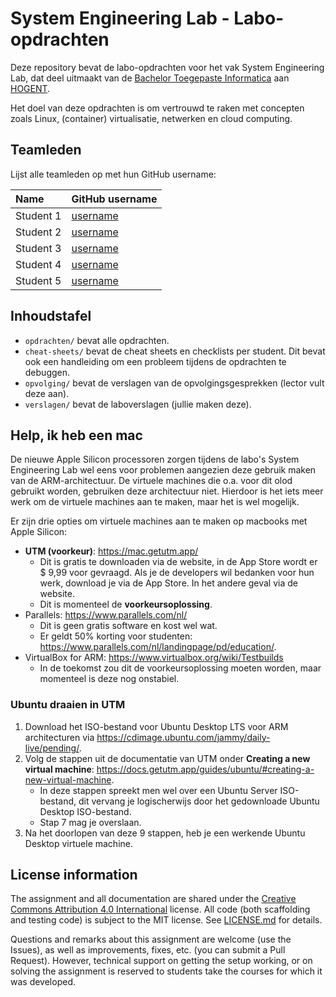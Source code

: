 # System Engineering Lab - Labo-opdrachten

Deze repository bevat de labo-opdrachten voor het vak System Engineering Lab, dat deel uitmaakt van de [Bachelor Toegepaste Informatica](https://www.hogent.be/opleidingen/bachelors/toegepaste-informatica/) aan [HOGENT](https://www.hogent.be/).

Het doel van deze opdrachten is om vertrouwd te raken met concepten zoals Linux, (container) virtualisatie, netwerken en cloud computing.

## Teamleden

Lijst alle teamleden op met hun GitHub username:

| Name      | GitHub username                         |
| :-------- | :-------------------------------------- |
| Student 1 | [username](https://github.com/username) |
| Student 2 | [username](https://github.com/username) |
| Student 3 | [username](https://github.com/username) |
| Student 4 | [username](https://github.com/username) |
| Student 5 | [username](https://github.com/username) |

## Inhoudstafel

- `opdrachten/` bevat alle opdrachten.
- `cheat-sheets/` bevat de cheat sheets en checklists per student. Dit bevat ook een handleiding om een probleem tijdens de opdrachten te debuggen.
- `opvolging/` bevat de verslagen van de opvolgingsgesprekken (lector vult deze aan).
- `verslagen/` bevat de laboverslagen (jullie maken deze).

## Help, ik heb een mac

De nieuwe Apple Silicon processoren zorgen tijdens de labo's System Engineering Lab  wel eens voor problemen aangezien deze gebruik maken van de ARM-architectuur. De virtuele machines die o.a. voor dit olod gebruikt worden, gebruiken deze architectuur niet. Hierdoor is het iets meer werk om de virtuele machines aan te maken, maar het is wel mogelijk.

Er zijn drie opties om virtuele machines aan te maken op macbooks met Apple Silicon:

- **UTM (voorkeur)**: <https://mac.getutm.app/>
  - Dit is gratis te downloaden via de website, in de App Store wordt er \$ 9,99 voor gevraagd. Als je de developers wil bedanken voor hun werk, download je via de App Store. In het andere geval via de website.
  - Dit is momenteel de **voorkeursoplossing**.
- Parallels: <https://www.parallels.com/nl/>
  - Dit is geen gratis software en kost wel wat.
  - Er geldt 50% korting voor studenten: <https://www.parallels.com/nl/landingpage/pd/education/>.
- VirtualBox for ARM: <https://www.virtualbox.org/wiki/Testbuilds>
  - In de toekomst zou dit de voorkeursoplossing moeten worden, maar momenteel is deze nog onstabiel.

### Ubuntu draaien in UTM

1. Download het ISO-bestand voor Ubuntu Desktop LTS voor ARM architecturen via <https://cdimage.ubuntu.com/jammy/daily-live/pending/>.
2. Volg de stappen uit de documentatie van UTM onder **Creating a new virtual machine**: <https://docs.getutm.app/guides/ubuntu/#creating-a-new-virtual-machine>.
   - In deze stappen spreekt men wel over een Ubuntu Server ISO-bestand, dit vervang je logischerwijs door het gedownloade Ubuntu Desktop ISO-bestand.
   - Stap 7 mag je overslaan.
3. Na het doorlopen van deze 9 stappen, heb je een werkende Ubuntu Desktop virtuele machine.

## License information

The assignment and all documentation are shared under the [Creative Commons Attribution 4.0 International](http://creativecommons.org/licenses/by/4.0/) license. All code (both scaffolding and testing code) is subject to the MIT license. See [LICENSE.md](LICENSE.md) for details.

Questions and remarks about this assignment are welcome (use the Issues), as well as improvements, fixes, etc. (you can submit a Pull Request). However, technical support on getting the setup working, or on solving the assignment is reserved to students take the courses for which it was developed.
